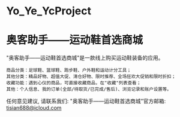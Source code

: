 # Yo_Ye_YcProject
# 奥客助手——运动鞋首选商城

  "奥客助手——运动鞋首选商城"是一款线上购买运动鞋装备的应用。

    商品分类：足球鞋、篮球鞋、跑步鞋、户外鞋和运动计分工具；
    其他分类：精品好物、超值大促、清仓好物、限时推荐、全场狂欢大促销和限时折扣；
    收藏功能：遇到心仪的商品，可直接收藏商品，在"收藏"列表查看；
    其他：个人信息、我的订单(全部/待取货/已完成/售后)、浏览记录和账户设置等。

   任何意见建议, 请联系我们: 
   "奥客助手——运动鞋首选商城"官方邮箱: tisian688@icloud.com
